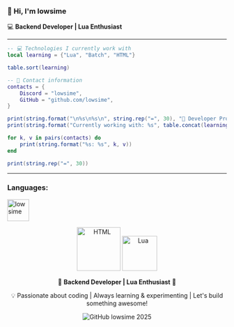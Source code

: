 ### 👋 Hi, I'm lowsime
💻 **Backend Developer | Lua Enthusiast**

---
```lua
-- 💻 Technologies I currently work with
local learning = {"Lua", "Batch", "HTML"}

table.sort(learning)

-- 🧻 Contact information
contacts = {
    Discord = "lowsime",
    GitHub = "github.com/lowsime",
}

print(string.format("\n%s\n%s\n", string.rep("=", 30), "🚀 Developer Profile"))
print(string.format("Currently working with: %s", table.concat(learning, ", ")))

for k, v in pairs(contacts) do
    print(string.format("%s: %s", k, v))
end

print(string.rep("=", 30))
```

---
### Languages:

<p align="left">
  <img src="https://i.postimg.cc/bJz96TcX/lowsimegithub.png" width="50" height="50" alt="lowsime" style="vertical-align: middle;">
</p>

<p align="center">
  <img src="https://img.shields.io/badge/HTML5-E34F26?style=for-the-badge&logo=html5&logoColor=white" width="100" alt="HTML">
  <img src="https://img.shields.io/badge/Lua-2C2D72?style=for-the-badge&logo=lua&logoColor=white" width="80" alt="Lua">
</p>

<p align="center">
  🚀 <strong>Backend Developer | Lua Enthusiast</strong> 🚀
</p>

<p align="center">
  💡 Passionate about coding | Always learning & experimenting | Let's build something awesome!
</p>

<p align="center">
  <img src="https://img.shields.io/badge/©️ Github lowsime-505050?style=for-the-badge&logo=github&logoColor=white" alt="GitHub lowsime 2025">
</p>
